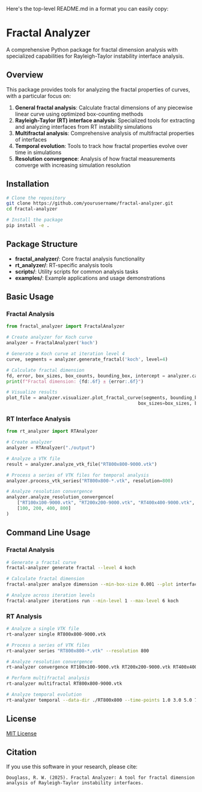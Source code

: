 Here's the top-level README.md in a format you can easily copy:

# Fractal Analyzer

A comprehensive Python package for fractal dimension analysis with specialized capabilities for Rayleigh-Taylor instability interface analysis.

## Overview

This package provides tools for analyzing the fractal properties of curves, with a particular focus on:

1. **General fractal analysis**: Calculate fractal dimensions of any piecewise linear curve using optimized box-counting methods
2. **Rayleigh-Taylor (RT) interface analysis**: Specialized tools for extracting and analyzing interfaces from RT instability simulations
3. **Multifractal analysis**: Comprehensive analysis of multifractal properties of interfaces
4. **Temporal evolution**: Tools to track how fractal properties evolve over time in simulations
5. **Resolution convergence**: Analysis of how fractal measurements converge with increasing simulation resolution

## Installation

```bash
# Clone the repository
git clone https://github.com/yourusername/fractal-analyzer.git
cd fractal-analyzer

# Install the package
pip install -e .
```

## Package Structure

- **fractal_analyzer/**: Core fractal analysis functionality
- **rt_analyzer/**: RT-specific analysis tools
- **scripts/**: Utility scripts for common analysis tasks
- **examples/**: Example applications and usage demonstrations

## Basic Usage

### Fractal Analysis

```python
from fractal_analyzer import FractalAnalyzer

# Create analyzer for Koch curve
analyzer = FractalAnalyzer('koch')

# Generate a Koch curve at iteration level 4
curve, segments = analyzer.generate_fractal('koch', level=4)

# Calculate fractal dimension
fd, error, box_sizes, box_counts, bounding_box, intercept = analyzer.calculate_fractal_dimension(segments)
print(f"Fractal dimension: {fd:.6f} ± {error:.6f}")

# Visualize results
plot_file = analyzer.visualizer.plot_fractal_curve(segments, bounding_box, plot_boxes=True,
                                                 box_sizes=box_sizes, box_counts=box_counts)
```

### RT Interface Analysis

```python
from rt_analyzer import RTAnalyzer

# Create analyzer
analyzer = RTAnalyzer("./output")

# Analyze a VTK file
result = analyzer.analyze_vtk_file("RT800x800-9000.vtk")

# Process a series of VTK files for temporal analysis
analyzer.process_vtk_series("RT800x800-*.vtk", resolution=800)

# Analyze resolution convergence
analyzer.analyze_resolution_convergence(
    ["RT100x100-9000.vtk", "RT200x200-9000.vtk", "RT400x400-9000.vtk", "RT800x800-9000.vtk"],
    [100, 200, 400, 800]
)
```

## Command Line Usage

### Fractal Analysis

```bash
# Generate a fractal curve
fractal-analyzer generate fractal --level 4 koch

# Calculate fractal dimension
fractal-analyzer analyze dimension --min-box-size 0.001 --plot interface.dat

# Analyze across iteration levels
fractal-analyzer iterations run --min-level 1 --max-level 6 koch
```

### RT Analysis

```bash
# Analyze a single VTK file
rt-analyzer single RT800x800-9000.vtk

# Process a series of VTK files
rt-analyzer series "RT800x800-*.vtk" --resolution 800

# Analyze resolution convergence
rt-analyzer convergence RT100x100-9000.vtk RT200x200-9000.vtk RT400x400-9000.vtk RT800x800-9000.vtk --resolutions 100 200 400 800

# Perform multifractal analysis
rt-analyzer multifractal RT800x800-9000.vtk

# Analyze temporal evolution
rt-analyzer temporal --data-dir ./RT800x800 --time-points 1.0 3.0 5.0 7.0 9.0
```

## License

[MIT License](LICENSE)

## Citation

If you use this software in your research, please cite:

```
Douglass, R. W. (2025). Fractal Analyzer: A tool for fractal dimension analysis of Rayleigh-Taylor instability interfaces.
```
